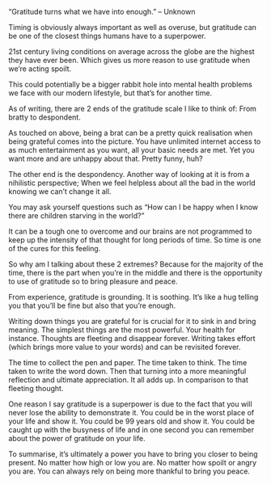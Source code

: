 “Gratitude turns what we have into enough.” – Unknown

Timing is obviously always important as well as overuse, but gratitude can be one of the closest things humans have to a
superpower.

21st century living conditions on average across the globe are the highest they have ever been. Which gives us more
reason to use gratitude when we’re acting spoilt.

This could potentially be a bigger rabbit hole into mental health problems we face with our modern lifestyle, but that’s
for another time.

As of writing, there are 2 ends of the gratitude scale I like to think of: From bratty to despondent.

As touched on above, being a brat can be a pretty quick realisation when being grateful comes into the picture. You have
unlimited internet access to as much entertainment as you want, all your basic needs are met. Yet you want more and are
unhappy about that. Pretty funny, huh?

The other end is the despondency. Another way of looking at it is from a nihilistic perspective; When we feel helpless
about all the bad in the world knowing we can’t change it all.

You may ask yourself questions such as “How can I be happy when I know there are children starving in the world?”

It can be a tough one to overcome and our brains are not programmed to keep up the intensity of that thought for long
periods of time. So time is one of the cures for this feeling.

So why am I talking about these 2 extremes? Because for the majority of the time, there is the part when you’re in the
middle and there is the opportunity to use of gratitude so to bring pleasure and peace.

From experience, gratitude is grounding. It is soothing. It’s like a hug telling you that you’ll be fine but also that
you’re enough.

Writing down things you are grateful for is crucial for it to sink in and bring meaning. The simplest things are the
most powerful. Your health for instance. Thoughts are fleeting and disappear forever. Writing takes effort (which brings
more value to your words) and can be revisited forever.

The time to collect the pen and paper. The time taken to think. The time taken to write the word down. Then that turning
into a more meaningful reflection and ultimate appreciation. It all adds up. In comparison to that fleeting thought.

One reason I say gratitude is a superpower is due to the fact that you will never lose the ability to demonstrate it.
You could be in the worst place of your life and show it. You could be 99 years old and show it. You could be caught up
with the busyness of life and in one second you can remember about the power of gratitude on your life.

To summarise, it’s ultimately a power you have to bring you closer to being present. No matter how high or low you are.
No matter how spoilt or angry you are. You can always rely on being more thankful to bring you peace.
